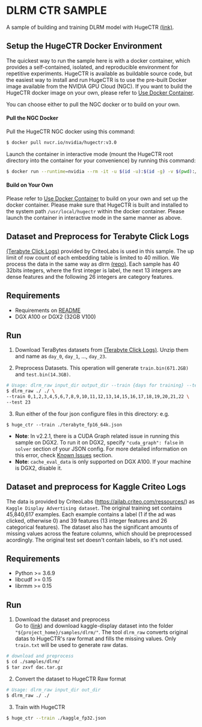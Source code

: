 # DLRM CTR SAMPLE #
A sample of building and training DLRM model with HugeCTR [(link)](https://ai.facebook.com/blog/dlrm-an-advanced-open-source-deep-learning-recommendation-model/).

## Setup the HugeCTR Docker Environment ##
The quickest way to run the sample here is with a docker container, which provides a self-contained, isolated, and reproducible environment for repetitive experiments. HugeCTR is available as buildable source code, but the easiest way to install and run HugeCTR is to use the pre-built Docker image available from the NVIDIA GPU Cloud (NGC). If you want to build the HugeCTR docker image on your own, please refer to [Use Docker Container](../docs/mainpage.md#use-docker-container).

You can choose either to pull the NGC docker or to build on your own.

#### Pull the NGC Docker ####
Pull the HugeCTR NGC docker using this command:
```bash
$ docker pull nvcr.io/nvidia/hugectr:v3.0
```
Launch the container in interactive mode (mount the HugeCTR root directory into the container for your convenience) by running this command:
```bash
$ docker run --runtime=nvidia --rm -it -u $(id -u):$(id -g) -v $(pwd):/hugectr -w /hugectr nvcr.io/nvidia/hugectr:v3.0
```

#### Build on Your Own ####
Please refer to [Use Docker Container](../docs/mainpage.md#use-docker-container) to build on your own and set up the docker container. Please make sure that HugeCTR is built and installed to the system path `/usr/local/hugectr` within the docker container. Please launch the container in interactive mode in the same manner as above.

## Dataset and Preprocess for Terabyte Click Logs ##
[(Terabyte Click Logs)](https://labs.criteo.com/2013/12/download-terabyte-click-logs/) provided by CriteoLabs is used in this sample. The up limit of row count of each embedding table is limited to 40 million.
We process the data in the same way as dlrm [(repo)](https://github.com/facebookresearch/dlrm#benchmarking). Each sample has 40 32bits integers, where the first integer is label,
the next 13 integers are dense features and the following 26 integers are category features.

## Requirements ##
* Requirements on [README](../../README.md#Requirements) 
* DGX A100 or DGX2 (32GB V100)


## Run ##
1. Download TeraBytes datasets from [(Terabyte Click Logs)](https://labs.criteo.com/2013/12/download-terabyte-click-logs/). Unzip them and name as `day_0`, `day_1`, ..., `day_23`.

2. Preprocess Datasets. This operation will generate `train.bin(671.2GB)` and `test.bin(14.3GB)`.
```bash
# Usage: dlrm_raw input_dir output_dir --train {days for training} --test {days for testing}
$ dlrm_raw ./ ./ \
--train 0,1,2,3,4,5,6,7,8,9,10,11,12,13,14,15,16,17,18,19,20,21,22 \
--test 23
```

3. Run either of the four json configure files in this directory: e.g.
```shell
$ huge_ctr --train ./terabyte_fp16_64k.json
```

* **Note**: In v2.2.1, there is a CUDA Graph related issue in running this sample on DGX2. To run it on DGX2, specify `"cuda_graph": false` in `solver` section of your JSON config.
For more detailed information on this error, check [Known Issues](docs/hugectr_user_guide.md#known-issues) section.
* **Note**: `cache_eval_data` is only supported on DGX A100. If your machine is DGX2, disable it. 

## Dataset and preprocess for Kaggle Criteo Logs ##
The data is provided by CriteoLabs (https://ailab.criteo.com/ressources/) as `Kaggle Display Advertising dataset`.
The original training set contains 45,840,617 examples.
Each example contains a label (1 if the ad was clicked, otherwise 0) and 39 features (13 integer features and 26 categorical features).
The dataset also has the significant amounts of missing values across the feature columns, which should be preprocessed acordingly.
The original test set doesn't contain labels, so it's not used.

## Requirements ##
+ Python >= 3.6.9
+ libcudf >= 0.15
+ librmm >= 0.15


## Run ##
1. Download the dataset and preprocess <br>
Go to ([link](https://ailab.criteo.com/ressources/)) and download kaggle-display dataset into the folder `"${project_home}/samples/dlrm/"`. The tool `dlrm_raw` converts original datas to HugeCTR's raw format and fills the missing values. Only `train.txt` will be used to generate raw datas.
```bash
# download and preprocess
$ cd ./samples/dlrm/
$ tar zxvf dac.tar.gz
```

2. Convert the dataset to HugeCTR Raw format
```bash
# Usage: dlrm_raw input_dir out_dir
$ dlrm_raw ./ ./ 
```

3. Train with HugeCTR
```bash
$ huge_ctr --train ./kaggle_fp32.json
```
